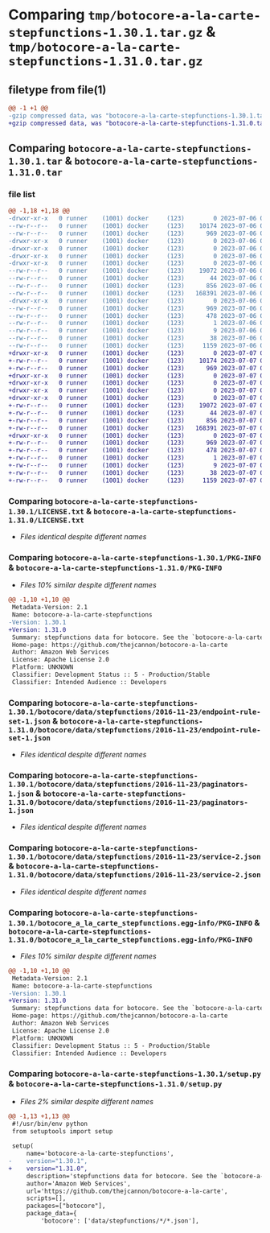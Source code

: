 # Comparing `tmp/botocore-a-la-carte-stepfunctions-1.30.1.tar.gz` & `tmp/botocore-a-la-carte-stepfunctions-1.31.0.tar.gz`

## filetype from file(1)

```diff
@@ -1 +1 @@
-gzip compressed data, was "botocore-a-la-carte-stepfunctions-1.30.1.tar", last modified: Thu Jul  6 01:45:27 2023, max compression
+gzip compressed data, was "botocore-a-la-carte-stepfunctions-1.31.0.tar", last modified: Fri Jul  7 01:44:20 2023, max compression
```

## Comparing `botocore-a-la-carte-stepfunctions-1.30.1.tar` & `botocore-a-la-carte-stepfunctions-1.31.0.tar`

### file list

```diff
@@ -1,18 +1,18 @@
-drwxr-xr-x   0 runner    (1001) docker     (123)        0 2023-07-06 01:45:27.419153 botocore-a-la-carte-stepfunctions-1.30.1/
--rw-r--r--   0 runner    (1001) docker     (123)    10174 2023-07-06 01:45:27.000000 botocore-a-la-carte-stepfunctions-1.30.1/LICENSE.txt
--rw-r--r--   0 runner    (1001) docker     (123)      969 2023-07-06 01:45:27.419153 botocore-a-la-carte-stepfunctions-1.30.1/PKG-INFO
-drwxr-xr-x   0 runner    (1001) docker     (123)        0 2023-07-06 01:45:27.419153 botocore-a-la-carte-stepfunctions-1.30.1/botocore/
-drwxr-xr-x   0 runner    (1001) docker     (123)        0 2023-07-06 01:45:27.419153 botocore-a-la-carte-stepfunctions-1.30.1/botocore/data/
-drwxr-xr-x   0 runner    (1001) docker     (123)        0 2023-07-06 01:45:27.419153 botocore-a-la-carte-stepfunctions-1.30.1/botocore/data/stepfunctions/
-drwxr-xr-x   0 runner    (1001) docker     (123)        0 2023-07-06 01:45:27.419153 botocore-a-la-carte-stepfunctions-1.30.1/botocore/data/stepfunctions/2016-11-23/
--rw-r--r--   0 runner    (1001) docker     (123)    19072 2023-07-06 01:44:40.000000 botocore-a-la-carte-stepfunctions-1.30.1/botocore/data/stepfunctions/2016-11-23/endpoint-rule-set-1.json
--rw-r--r--   0 runner    (1001) docker     (123)       44 2023-07-06 01:44:40.000000 botocore-a-la-carte-stepfunctions-1.30.1/botocore/data/stepfunctions/2016-11-23/examples-1.json
--rw-r--r--   0 runner    (1001) docker     (123)      856 2023-07-06 01:44:40.000000 botocore-a-la-carte-stepfunctions-1.30.1/botocore/data/stepfunctions/2016-11-23/paginators-1.json
--rw-r--r--   0 runner    (1001) docker     (123)   168391 2023-07-06 01:44:40.000000 botocore-a-la-carte-stepfunctions-1.30.1/botocore/data/stepfunctions/2016-11-23/service-2.json
-drwxr-xr-x   0 runner    (1001) docker     (123)        0 2023-07-06 01:45:27.419153 botocore-a-la-carte-stepfunctions-1.30.1/botocore_a_la_carte_stepfunctions.egg-info/
--rw-r--r--   0 runner    (1001) docker     (123)      969 2023-07-06 01:45:27.000000 botocore-a-la-carte-stepfunctions-1.30.1/botocore_a_la_carte_stepfunctions.egg-info/PKG-INFO
--rw-r--r--   0 runner    (1001) docker     (123)      478 2023-07-06 01:45:27.000000 botocore-a-la-carte-stepfunctions-1.30.1/botocore_a_la_carte_stepfunctions.egg-info/SOURCES.txt
--rw-r--r--   0 runner    (1001) docker     (123)        1 2023-07-06 01:45:27.000000 botocore-a-la-carte-stepfunctions-1.30.1/botocore_a_la_carte_stepfunctions.egg-info/dependency_links.txt
--rw-r--r--   0 runner    (1001) docker     (123)        9 2023-07-06 01:45:27.000000 botocore-a-la-carte-stepfunctions-1.30.1/botocore_a_la_carte_stepfunctions.egg-info/top_level.txt
--rw-r--r--   0 runner    (1001) docker     (123)       38 2023-07-06 01:45:27.419153 botocore-a-la-carte-stepfunctions-1.30.1/setup.cfg
--rw-r--r--   0 runner    (1001) docker     (123)     1159 2023-07-06 01:45:27.000000 botocore-a-la-carte-stepfunctions-1.30.1/setup.py
+drwxr-xr-x   0 runner    (1001) docker     (123)        0 2023-07-07 01:44:20.367678 botocore-a-la-carte-stepfunctions-1.31.0/
+-rw-r--r--   0 runner    (1001) docker     (123)    10174 2023-07-07 01:44:20.000000 botocore-a-la-carte-stepfunctions-1.31.0/LICENSE.txt
+-rw-r--r--   0 runner    (1001) docker     (123)      969 2023-07-07 01:44:20.367678 botocore-a-la-carte-stepfunctions-1.31.0/PKG-INFO
+drwxr-xr-x   0 runner    (1001) docker     (123)        0 2023-07-07 01:44:20.367678 botocore-a-la-carte-stepfunctions-1.31.0/botocore/
+drwxr-xr-x   0 runner    (1001) docker     (123)        0 2023-07-07 01:44:20.367678 botocore-a-la-carte-stepfunctions-1.31.0/botocore/data/
+drwxr-xr-x   0 runner    (1001) docker     (123)        0 2023-07-07 01:44:20.367678 botocore-a-la-carte-stepfunctions-1.31.0/botocore/data/stepfunctions/
+drwxr-xr-x   0 runner    (1001) docker     (123)        0 2023-07-07 01:44:20.367678 botocore-a-la-carte-stepfunctions-1.31.0/botocore/data/stepfunctions/2016-11-23/
+-rw-r--r--   0 runner    (1001) docker     (123)    19072 2023-07-07 01:43:28.000000 botocore-a-la-carte-stepfunctions-1.31.0/botocore/data/stepfunctions/2016-11-23/endpoint-rule-set-1.json
+-rw-r--r--   0 runner    (1001) docker     (123)       44 2023-07-07 01:43:28.000000 botocore-a-la-carte-stepfunctions-1.31.0/botocore/data/stepfunctions/2016-11-23/examples-1.json
+-rw-r--r--   0 runner    (1001) docker     (123)      856 2023-07-07 01:43:28.000000 botocore-a-la-carte-stepfunctions-1.31.0/botocore/data/stepfunctions/2016-11-23/paginators-1.json
+-rw-r--r--   0 runner    (1001) docker     (123)   168391 2023-07-07 01:43:28.000000 botocore-a-la-carte-stepfunctions-1.31.0/botocore/data/stepfunctions/2016-11-23/service-2.json
+drwxr-xr-x   0 runner    (1001) docker     (123)        0 2023-07-07 01:44:20.367678 botocore-a-la-carte-stepfunctions-1.31.0/botocore_a_la_carte_stepfunctions.egg-info/
+-rw-r--r--   0 runner    (1001) docker     (123)      969 2023-07-07 01:44:20.000000 botocore-a-la-carte-stepfunctions-1.31.0/botocore_a_la_carte_stepfunctions.egg-info/PKG-INFO
+-rw-r--r--   0 runner    (1001) docker     (123)      478 2023-07-07 01:44:20.000000 botocore-a-la-carte-stepfunctions-1.31.0/botocore_a_la_carte_stepfunctions.egg-info/SOURCES.txt
+-rw-r--r--   0 runner    (1001) docker     (123)        1 2023-07-07 01:44:20.000000 botocore-a-la-carte-stepfunctions-1.31.0/botocore_a_la_carte_stepfunctions.egg-info/dependency_links.txt
+-rw-r--r--   0 runner    (1001) docker     (123)        9 2023-07-07 01:44:20.000000 botocore-a-la-carte-stepfunctions-1.31.0/botocore_a_la_carte_stepfunctions.egg-info/top_level.txt
+-rw-r--r--   0 runner    (1001) docker     (123)       38 2023-07-07 01:44:20.367678 botocore-a-la-carte-stepfunctions-1.31.0/setup.cfg
+-rw-r--r--   0 runner    (1001) docker     (123)     1159 2023-07-07 01:44:20.000000 botocore-a-la-carte-stepfunctions-1.31.0/setup.py
```

### Comparing `botocore-a-la-carte-stepfunctions-1.30.1/LICENSE.txt` & `botocore-a-la-carte-stepfunctions-1.31.0/LICENSE.txt`

 * *Files identical despite different names*

### Comparing `botocore-a-la-carte-stepfunctions-1.30.1/PKG-INFO` & `botocore-a-la-carte-stepfunctions-1.31.0/PKG-INFO`

 * *Files 10% similar despite different names*

```diff
@@ -1,10 +1,10 @@
 Metadata-Version: 2.1
 Name: botocore-a-la-carte-stepfunctions
-Version: 1.30.1
+Version: 1.31.0
 Summary: stepfunctions data for botocore. See the `botocore-a-la-carte` package for more info.
 Home-page: https://github.com/thejcannon/botocore-a-la-carte
 Author: Amazon Web Services
 License: Apache License 2.0
 Platform: UNKNOWN
 Classifier: Development Status :: 5 - Production/Stable
 Classifier: Intended Audience :: Developers
```

### Comparing `botocore-a-la-carte-stepfunctions-1.30.1/botocore/data/stepfunctions/2016-11-23/endpoint-rule-set-1.json` & `botocore-a-la-carte-stepfunctions-1.31.0/botocore/data/stepfunctions/2016-11-23/endpoint-rule-set-1.json`

 * *Files identical despite different names*

### Comparing `botocore-a-la-carte-stepfunctions-1.30.1/botocore/data/stepfunctions/2016-11-23/paginators-1.json` & `botocore-a-la-carte-stepfunctions-1.31.0/botocore/data/stepfunctions/2016-11-23/paginators-1.json`

 * *Files identical despite different names*

### Comparing `botocore-a-la-carte-stepfunctions-1.30.1/botocore/data/stepfunctions/2016-11-23/service-2.json` & `botocore-a-la-carte-stepfunctions-1.31.0/botocore/data/stepfunctions/2016-11-23/service-2.json`

 * *Files identical despite different names*

### Comparing `botocore-a-la-carte-stepfunctions-1.30.1/botocore_a_la_carte_stepfunctions.egg-info/PKG-INFO` & `botocore-a-la-carte-stepfunctions-1.31.0/botocore_a_la_carte_stepfunctions.egg-info/PKG-INFO`

 * *Files 10% similar despite different names*

```diff
@@ -1,10 +1,10 @@
 Metadata-Version: 2.1
 Name: botocore-a-la-carte-stepfunctions
-Version: 1.30.1
+Version: 1.31.0
 Summary: stepfunctions data for botocore. See the `botocore-a-la-carte` package for more info.
 Home-page: https://github.com/thejcannon/botocore-a-la-carte
 Author: Amazon Web Services
 License: Apache License 2.0
 Platform: UNKNOWN
 Classifier: Development Status :: 5 - Production/Stable
 Classifier: Intended Audience :: Developers
```

### Comparing `botocore-a-la-carte-stepfunctions-1.30.1/setup.py` & `botocore-a-la-carte-stepfunctions-1.31.0/setup.py`

 * *Files 2% similar despite different names*

```diff
@@ -1,13 +1,13 @@
 #!/usr/bin/env python
 from setuptools import setup
 
 setup(
     name='botocore-a-la-carte-stepfunctions',
-    version="1.30.1",
+    version="1.31.0",
     description='stepfunctions data for botocore. See the `botocore-a-la-carte` package for more info.',
     author='Amazon Web Services',
     url='https://github.com/thejcannon/botocore-a-la-carte',
     scripts=[],
     packages=["botocore"],
     package_data={
         'botocore': ['data/stepfunctions/*/*.json'],
```

